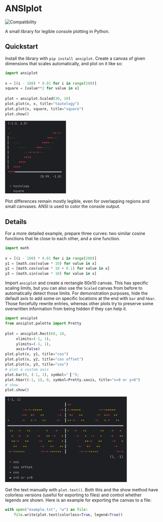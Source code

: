 # ANSIplot

![Compatibility](https://github.com/maniospas/ansiplot/actions/workflows/compatibility.yaml/badge.svg)


A small library for legible console plotting in Python. 

## Quickstart

Install the library with `pip install ansiplot`.
Create a canvas of given dimensions
that scales automatically, and plot on it like so:

```python
import ansiplot

x = [(i - 100) * 0.01 for i in range(200)]
square = [value**2 for value in x]

plot = ansiplot.Scaled(30, 10)
plot.plot(x, x, title="tautology")
plot.plot(x, square, title="square")
plot.show()
```

<img src="example/quickstart.png" alt="Quickstart image" width="200">

Plot differences remain mostly legible,
even for overlapping regions and small canvases.
ANSI is used to color the console output.

## Details

For a more detailed example,
prepare three curves:
two similar cosine functions that lie close to 
each other, and a sine function.

```python
import math

x = [(i - 100) * 0.01 for i in range(200)]
y1 = [math.cos(value * 10) for value in x]
y2 = [math.cos(value * 10 + 0.1) for value in x]
y3 = [math.sin(value * 10) for value in x]
```

Import `ansiplot` and create a rectangle
60x10 canvas. This has specific scaling limits,
but you can also use the `Scaled` canvas from
before to automatically detect those limits.
For demonstration purposes,
hide the default axis to add some on specific
locations at the end with `bar` and `hbar`. 
Those forcefully rewrite entries, whereas other
plots try to preserve some overwritten information
from being hidden if they can help it.

```python
import ansiplot
from ansiplot.palette import Pretty

plot = ansiplot.Rect(60, 10, 
     xlimits=(-1, 1), 
     ylimits=(-1, 1), 
     axis=False)
plot.plot(x, y1, title="cos")
plot.plot(x, y2, title="cos offset")
plot.plot(x, y3, title="cos")
# plot a custom axis
plot.bar(0, (-1, 1), symbol="▕▎");
plot.hbar((-1, 1), 0, symbol=Pretty.xaxis, title="x=0 or y=0")
# show
plot.show()
```


<img src="example/example.png" alt="Example image" width="400">

Get the text manually with `plot.text()`.
Both this and the show method have
colorless versions (useful for exporting to
files) and control whether legends are shown.
Here is an example for exporting the canvas
to a file:

```python
with open("example.txt", "w") as file:
    file.write(plot.text(colorless=True, legend=True))
```